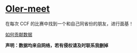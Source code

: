# [OIer-meet](https://www.oier-meet.tk)

在每次 CCF 的比赛中找到一个和自己同省份的朋友，进行面基！

[如何贡献数据](https://github.com/orgs/OIer-Meet-Dev-Team/teams/room/discussions/2)

**声明：数据均来自网络，若有侵权请及时联系我删掉**

